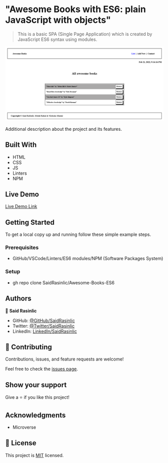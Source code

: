 # "Awesome Books with ES6: plain JavaScript with objects"

> This is a basic SPA (Single Page Application) which is created by JavaScript ES6 syntax using modules.

![screenshot](./img/Desktop-Awesome-Books.png)

Additional description about the project and its features.

## Built With

- HTML
- CSS
- JS
- Linters
- NPM

## Live Demo

[Live Demo Link](https://saidrasinlic.github.io/Awesome-Books-ES6/)

## Getting Started

To get a local copy up and running follow these simple example steps.

### Prerequisites

- GitHub/VSCode/Linters/ES6 modules/NPM (Software Packages System)

### Setup

- gh repo clone SaidRasinlic/Awesome-Books-ES6

## Authors

👤 **Said Rasinlic**

- GitHub: [@GitHub/SaidRasinlic](https://github.com/SaidRasinlic)
- Twitter: [@Twitter/SaidRasinlic](https://twitter.com/SaidRasinlic)
- LinkedIn: [LinkedIn/SaidRasinlic](https://www.linkedin.com/in/saidrasinlic)

## 🤝 Contributing

Contributions, issues, and feature requests are welcome!

Feel free to check the [issues page](../../issues/).

## Show your support

Give a ⭐️ if you like this project!

## Acknowledgments

- Microverse 

## 📝 License

This project is [MIT](LICENSE) licensed.
